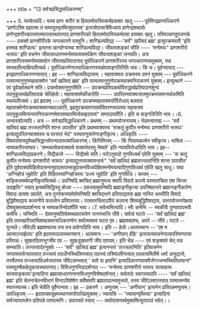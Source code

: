 +++
title = "13 सर्वत्रप्रसिद्ध्यधिकरणम्"

+++
5. यस्येत्यादि। यस्य प्राणः शरीरं स हिततमोपास्तिकर्मप्रसक्तः खलु ---- पूर्वमिन्द्रप्राणाधिकरणे 'प्राणोऽस्मि प्रज्ञात्मा तं मामायुरमृतमित्युपास्स्व' इत्यत्रोपासात्रैविध्याय प्राणेन्द्रशब्दयोः प्राणेन्द्रशरीरकपरमात्मपरत्वस्थापनात् प्राणशरीरको हिततमोपास्तिकर्मतया प्रसक्तः खलु। तस्मिञ्चगदुपजनके ---- प्रसक्ते प्राणशीरीरके जगत्कारणे वस्तुनि। शाण्डिल्यविद्या ---'सर्वं" खल्विदं ब्रह्म' इत्युपक्रमवती 'इति हस्माह शाण्डिल्यः' इत्यन्ता छान्दोग्यस्था शाण्डिल्यविद्या। जीवत्वशङ्कां सौति ---- 'मनोमयः" प्राणशरीरो भारूपः' इति वचनेन जीवासाधारणमनोमयत्वसमर्पकेण जीवत्वशङ्कां जनयति। अत्र प्राणशरीरस्यमनोमयशब्देन जीवत्वप्रतिपादनात् पूर्वाधिकरणे प्राणशरीरस्य जगत्कारणत्वमुक्तम्, तन्न सम्भवतीत्याक्षिपतीत्यर्थः। पूर्वाधिकरणेनास्याधिकरणस्याक्षेपसङ्गतिरिति भावः। किं च। पूर्वन्यायात् --- इन्द्रप्राणाधिकरणन्यायात्। इह --- शाण्डिल्यविद्यायाम् । महावाक्यतः प्रक्रमस्य दमनं युक्तम् --- पूर्वाधिकरणे परमात्मानुगुणमहावाक्येन 'सर्वं खल्विदं ब्रह्म' इति परमात्मानुगुणोपक्रमवाक्यनिराकरणं युक्तम्। इत्युत्थाने --- एवं पूर्वपक्षोत्थाने सति। प्रक्रमोक्तानुगुणमिति --- उपक्रमप्रतिपन्नार्थविरुद्धार्थप्रतिपादनशून्यं तदनुकूलार्थप्रतिपादकं चेतिहेतोः। महावाक्यमेकीकरोति ----- उपरितनवाक्यजातमुपक्रमसमानार्थकमिति स्थायतीत्यर्थः। इदं हृदयम् --- पूर्वाधिकरणे उपक्रममहावाक्ययोर्विरोधात् बलवता महावाक्येनोपक्रमवाक्यमन्यथाऽकारि, इहतूपक्रमावगतार्थविवरणरूपतया महावाक्यं तदनुकूलमित्यन्तरनिराकरणमेवासाम्प्रतमित्येकहृदयत्वं" सम्पादयतीति। इति च सङ्गतिरिति भावः।।6. अन्वारुह्येत्यादि। अत्र -- सर्वत्रप्रसिद्धाधिकरणे। प्रथमम् -- प्रथमयोजनायाम्। भेदमन्वारुह्य --- 'सर्वं खल्विदं ब्रह्म तज्जलानिति शान्त उपासीत' इति प्रथमवाक्यस्य 'सक्रतुं कुर्वीत मनोमयः प्राणशरीरो भारूपः' इत्याद्युपरितनवाक्यस्य च परस्परं भेदं" परमतानुसारेणाङ्गीकृत्य। अधिकृतिः ---- विषयसंशयपूर्वपक्षसिद्धान्तोपन्यासरूपमधिकरणम्। किंनिमित्तम् --- किं नियामकत्वेन स्वीकृत्य। भाषिता --- भाष्यकारैरभाष्यत। 'सम्भवत्येकवाक्यत्वे वाक्यभेदस्तु नेष्यते' इति न्यायविरोधादिति भावः। इह-- शाण्डिल्यविद्याप्रकरणे। विद्यैकत्वे ---- विद्यैक्ये सति। परोऽनुवादो गुणविध्यर्थं एवेति युक्तम् --- 'स क्रतुं कुर्वीत मनोमयः प्राणशरीरो भारूपः' इत्याद्युत्तरवाक्यसन्दर्भः" 'सर्वं खल्विदं ब्रह्मतज्जलानिति शान्त उपासीत' इति पूर्ववाक्यविहितोपासनानुवादरूपस्सन्नुपासनविध्यपेक्षितमनोमयत्वादिगुणविध्यर्थ एवेति खलु साधु। यथा 'अग्निहोत्रं जुहोति' इति विहितस्याग्निहोत्रस्य 'दध्ना जुहोति' इति गुणविधिः। सत्यम् ---शङ्कितमर्थमङ्गीकृतमित्यर्थः। उपनिषदि क्वचित् ब्रह्मानुमत्य क्वापि विवादे कल्प्ये परमतरचिता एषा चिन्ता उदाहृतिः" स्यात् इत्यर्थसिद्धिस्तु बोध्या ---- एकस्यामुपनिषदि ब्रह्माङ्गीकृत्या उपनिषदन्तरे ब्रह्मानङ्गीकारेण विवादः प्रायशः प्रवर्तते, अत्र पुनरेकस्यामेवोपनिषदि क्वचिद्भागे प्रतिपाद्यतया ब्रह्म नास्ति अस्तीति विवादे बुद्धिवैशद्याय कल्पनीये फलत्वेन प्रतिपत्तव्या। परमतरचिताऽपीयं कल्पना शिष्यबुद्धिवैशद्याय, उत्तरयोजनापेक्षया दोषयुक्तत्वप्रदर्शनाय च भाष्यकारैर्न्यदर्शीति भावः।।7. सर्वत्वमित्यादि। स्वैः कर्मभिः -- स्वकीयैः पुण्यापापरूपैः कर्मभिः। जनिमति -- देवमनुष्यतिर्यक्स्थावररूपेण जननभाजि जीवे। सर्वत्वं घटते --- 'सर्वं खल्विदं ब्रह्म' इति तत्तच्छरीरवाचिशब्दसमानाधिकरण्येन सर्वात्मक्तवं घटत एव। ब्रह्मशब्दश्च, अपरे -- जीवे। घटते -- युज्यते। जीवेऽपि ब्रह्मशब्दस्य तत्र तत्र प्रयोगादिति भावः। इति -- हेतोः।अल्पस्थानः -- 'एष म आत्माऽन्तर्हृदयः' इति हृदयरूपाल्पस्थानवान्। अल्पमानः --- 'अणीयान् व्रीहेः' इत्यत्रत्यवचनेनाल्पपरिमाणतया प्रतिपन्नः। सुखतदितरभुग्जीव एव -- सुखःदुखभागी जीव एवायम्। इति चेन्न ---- एवं शङ्क्यते चेत् तन्न सम्भवति। तज्जत्वादेरनूक्तेः --- 'सर्वं" खल्विदं ब्रह्म' इत्यनन्तरं 'तज्जलानिति' इतिवचनेन जगतस्ततोजातत्वात् तज्जत्वं तदधीनस्थितिमत्त्वात् तदन्त्वं तस्मिंल्लीनत्वात् तल्लत्वमितीमे धर्मा अनूद्यन्ते, तस्यैतस्य तज्जत्वादिधर्मजातस्य जीवेऽसम्भवात् ' यतो वा इमानि' इत्यादिकारणवाक्यैर्जगज्जन्मस्थितिलयानां" परमपुरुषैकहेतुकत्वस्थापनात्। विविधगुणभिदादर्शनात् --- 'मनोमयः प्राणशरीरो भारूपः सत्यकामः सत्यसङ्कल्पः'इत्यादिना ब्रह्मासाधारणनानाविधगुणविशेषदर्शनात्। सर्वतादेः स्वारस्यादपि ---- 'सर्वं खल्विदं ब्रह्म' इति चेतनाचेतनविभागं विनाऽविशेषेण सर्वेषामपि ब्रह्मतादात्म्यमुच्यते, तस्य जीवेऽस्वारस्यात् परमात्मन्येव स्वारस्याच्च। इति चेन्नैति पूर्वेणान्वयः। इह -- प्रकरणे । अणुत्वम् --- 'अणीयान्' इत्यनेन प्रतिपन्नमणुत्वम्। उपधिकृतम् --- हृदयाख्यसूक्ष्मस्थानरूपोपाधिप्रयुक्तम्। ज्यायसि -- 'ज्यायान्पृथिव्याः' इत्यादिना सर्वज्यायस्त्वेन प्रतिपन्ने परमात्मनि। उपास्यते स्यात् --- तथोपासनार्थमुक्तमित्युरपपन्नं भवेत्।।